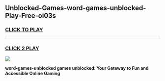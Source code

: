 
## Unblocked-Games-word-games-unblocked-Play-Free-oi03s
<h3>
<a href="https://premium76.site?title=word-games-unblocked&ref=21A">CLICK TO PLAY</a></h3>
<hr>

<h3>
<a href="https://premium76.site?title=word-games-unblocked&ref=21A">CLICK 2 PLAY</a>
  
</h3>

<a href="https://premium76.site?title=word-games-unblocked&ref=21A"><img src="https://clearcache.store/games.png"></a>


**word-games-unblocked games unblocked: Your Gateway to Fun and Accessible Online Gaming**
